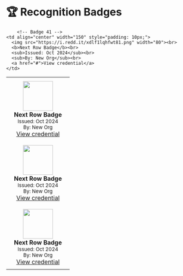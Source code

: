 
# 🏆 Recognition Badges

<table>
  <tr>
    <!-- Badge 1 -->
    <td align="center" width="150" style="padding: 10px;">
      <img src="https://i.redd.it/xdlf1lqhfwt81.png" width="80"><br>
      <b>Next Row Badge</b><br>
      <sub>Issued: Oct 2024</sub><br>
      <sub>By: New Org</sub><br>
      <a href="#">View credential</a>
     </td>

        <!-- Badge 41 -->
    <td align="center" width="150" style="padding: 10px;">
      <img src="https://i.redd.it/xdlf1lqhfwt81.png" width="80"><br>
      <b>Next Row Badge</b><br>
      <sub>Issued: Oct 2024</sub><br>
      <sub>By: New Org</sub><br>
      <a href="#">View credential</a>
    </td>

  <tr>
    <!-- Badge 4 -->
    <td align="center" width="150" style="padding: 10px;">
      <img src="https://i.redd.it/xdlf1lqhfwt81.png" width="80"><br>
      <b>Next Row Badge</b><br>
      <sub>Issued: Oct 2024</sub><br>
      <sub>By: New Org</sub><br>
      <a href="#">View credential</a>
    </td>
    
  <tr>
    <!-- Badge 7 -->
    <td align="center" width="150" style="padding: 10px;">
      <img src="https://i.redd.it/xdlf1lqhfwt81.png" width="80"><br>
      <b>Next Row Badge</b><br>
      <sub>Issued: Oct 2024</sub><br>
      <sub>By: New Org</sub><br>
      <a href="#">View credential</a>
    </td>
</table>
